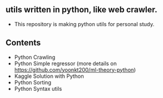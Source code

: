 ## utils written in python, like web crawler.
- This repository is making python utils for personal study.

## Contents
- Python Crawling
- Python Simple regressor (more details on https://github.com/yoonkt200/ml-theory-python)
- Kaggle Solution with Python
- Python Sorting
- Python Syntax utils
